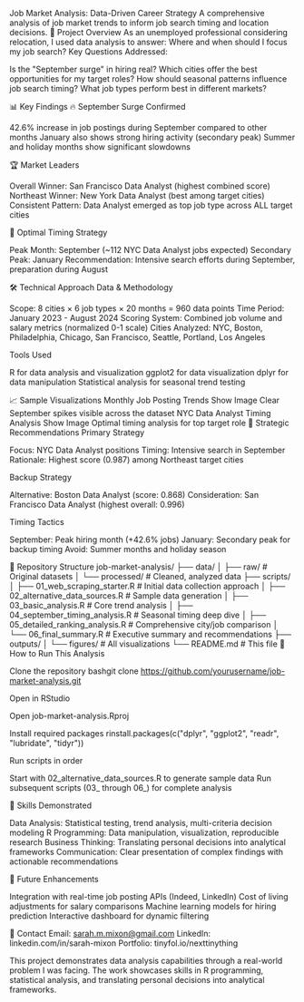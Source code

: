 Job Market Analysis: Data-Driven Career Strategy
A comprehensive analysis of job market trends to inform job search timing and location decisions.
🎯 Project Overview
As an unemployed professional considering relocation, I used data analysis to answer: Where and when should I focus my job search?
Key Questions Addressed:

Is the "September surge" in hiring real?
Which cities offer the best opportunities for my target roles?
How should seasonal patterns influence job search timing?
What job types perform best in different markets?

📊 Key Findings
🔥 September Surge Confirmed

42.6% increase in job postings during September compared to other months
January also shows strong hiring activity (secondary peak)
Summer and holiday months show significant slowdowns

🏆 Market Leaders

Overall Winner: San Francisco Data Analyst (highest combined score)
Northeast Winner: New York Data Analyst (best among target cities)
Consistent Pattern: Data Analyst emerged as top job type across ALL target cities

📅 Optimal Timing Strategy

Peak Month: September (~112 NYC Data Analyst jobs expected)
Secondary Peak: January
Recommendation: Intensive search efforts during September, preparation during August

🛠️ Technical Approach
Data & Methodology

Scope: 8 cities × 6 job types × 20 months = 960 data points
Time Period: January 2023 - August 2024
Scoring System: Combined job volume and salary metrics (normalized 0-1 scale)
Cities Analyzed: NYC, Boston, Philadelphia, Chicago, San Francisco, Seattle, Portland, Los Angeles

Tools Used

R for data analysis and visualization
ggplot2 for data visualization
dplyr for data manipulation
Statistical analysis for seasonal trend testing

📈 Sample Visualizations
Monthly Job Posting Trends
Show Image
Clear September spikes visible across the dataset
NYC Data Analyst Timing Analysis
Show Image
Optimal timing analysis for top target role
🎯 Strategic Recommendations
Primary Strategy

Focus: NYC Data Analyst positions
Timing: Intensive search in September
Rationale: Highest score (0.987) among Northeast target cities

Backup Strategy

Alternative: Boston Data Analyst (score: 0.868)
Consideration: San Francisco Data Analyst (highest overall: 0.996)

Timing Tactics

September: Peak hiring month (+42.6% jobs)
January: Secondary peak for backup timing
Avoid: Summer months and holiday season

📁 Repository Structure
job-market-analysis/
├── data/
│   ├── raw/                    # Original datasets
│   └── processed/              # Cleaned, analyzed data
├── scripts/
│   ├── 01_web_scraping_starter.R      # Initial data collection approach
│   ├── 02_alternative_data_sources.R  # Sample data generation
│   ├── 03_basic_analysis.R            # Core trend analysis
│   ├── 04_september_timing_analysis.R # Seasonal timing deep dive
│   ├── 05_detailed_ranking_analysis.R # Comprehensive city/job comparison
│   └── 06_final_summary.R            # Executive summary and recommendations
├── outputs/
│   └── figures/               # All visualizations
└── README.md                  # This file
🚀 How to Run This Analysis

Clone the repository
bashgit clone https://github.com/yourusername/job-market-analysis.git

Open in RStudio

Open job-market-analysis.Rproj


Install required packages
rinstall.packages(c("dplyr", "ggplot2", "readr", "lubridate", "tidyr"))

Run scripts in order

Start with 02_alternative_data_sources.R to generate sample data
Run subsequent scripts (03_ through 06_) for complete analysis



💼 Skills Demonstrated

Data Analysis: Statistical testing, trend analysis, multi-criteria decision modeling
R Programming: Data manipulation, visualization, reproducible research
Business Thinking: Translating personal decisions into analytical frameworks
Communication: Clear presentation of complex findings with actionable recommendations

🔮 Future Enhancements

Integration with real-time job posting APIs (Indeed, LinkedIn)
Cost of living adjustments for salary comparisons
Machine learning models for hiring prediction
Interactive dashboard for dynamic filtering

📧 Contact
Email: sarah.m.mixon@gmail.com
LinkedIn: linkedin.com/in/sarah-mixon
Portfolio: tinyfol.io/nexttinything

This project demonstrates data analysis capabilities through a real-world problem I was facing. The work showcases skills in R programming, statistical analysis, and translating personal decisions into analytical frameworks.